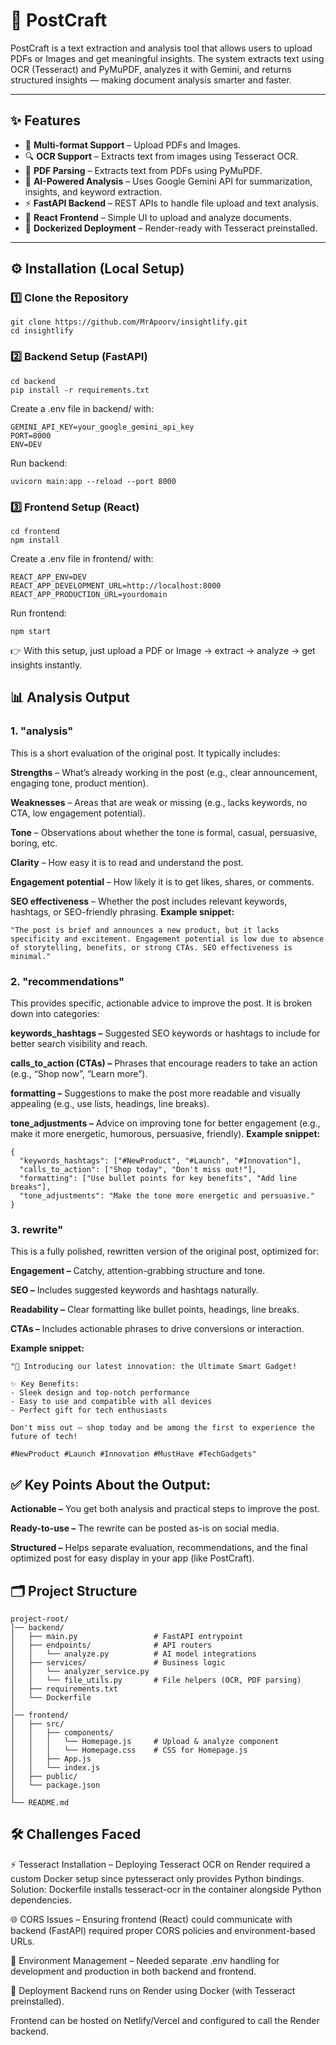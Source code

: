 # 📖 PostCraft

PostCraft is a text extraction and analysis tool that allows users to upload PDFs or Images and get meaningful insights. The system extracts text using OCR (Tesseract) and PyMuPDF, analyzes it with Gemini, and returns structured insights — making document analysis smarter and faster.

---

## ✨ Features

- 📂 **Multi-format Support** – Upload PDFs and Images.
- 🔍 **OCR Support** – Extracts text from images using Tesseract OCR.
- 📑 **PDF Parsing** – Extracts text from PDFs using PyMuPDF.
- 🤖 **AI-Powered Analysis** – Uses Google Gemini API for summarization, insights, and keyword extraction.
- ⚡ **FastAPI Backend** – REST APIs to handle file upload and text analysis.
- 🎨 **React Frontend** – Simple UI to upload and analyze documents.
- 🐳 **Dockerized Deployment** – Render-ready with Tesseract preinstalled.

---

## ⚙️ Installation (Local Setup)

### 1️⃣ Clone the Repository
```
git clone https://github.com/MrApoorv/insightlify.git
cd insightlify
```

### 2️⃣ Backend Setup (FastAPI)
```
cd backend
pip install -r requirements.txt
```
Create a .env file in backend/ with:
```
GEMINI_API_KEY=your_google_gemini_api_key
PORT=8000
ENV=DEV
```
Run backend:
```
uvicorn main:app --reload --port 8000
```
### 3️⃣ Frontend Setup (React)
```
cd frontend
npm install
```
Create a .env file in frontend/ with:
```
REACT_APP_ENV=DEV
REACT_APP_DEVELOPMENT_URL=http://localhost:8000
REACT_APP_PRODUCTION_URL=yourdomain
```
Run frontend:
```
npm start
```

👉 With this setup, just upload a PDF or Image → extract → analyze → get insights instantly.

## 📊 Analysis Output

### 1. "analysis"

This is a short evaluation of the original post. It typically includes:

**Strengths** – What’s already working in the post (e.g., clear announcement, engaging tone, product mention).

**Weaknesses** – Areas that are weak or missing (e.g., lacks keywords, no CTA, low engagement potential).

**Tone** – Observations about whether the tone is formal, casual, persuasive, boring, etc.

**Clarity** – How easy it is to read and understand the post.

**Engagement potential** – How likely it is to get likes, shares, or comments.

**SEO effectiveness** – Whether the post includes relevant keywords, hashtags, or SEO-friendly phrasing.
**Example snippet:**
```
"The post is brief and announces a new product, but it lacks specificity and excitement. Engagement potential is low due to absence of storytelling, benefits, or strong CTAs. SEO effectiveness is minimal."
```

### 2. "recommendations"

This provides specific, actionable advice to improve the post. It is broken down into categories:

**keywords_hashtags –** Suggested SEO keywords or hashtags to include for better search visibility and reach.

**calls_to_action (CTAs) –** Phrases that encourage readers to take an action (e.g., “Shop now”, “Learn more”).

**formatting –** Suggestions to make the post more readable and visually appealing (e.g., use lists, headings, line breaks).

**tone_adjustments –** Advice on improving tone for better engagement (e.g., make it more energetic, humorous, persuasive, friendly).
**Example snippet:**
```
{
  "keywords_hashtags": ["#NewProduct", "#Launch", "#Innovation"],
  "calls_to_action": ["Shop today", "Don't miss out!"],
  "formatting": ["Use bullet points for key benefits", "Add line breaks"],
  "tone_adjustments": "Make the tone more energetic and persuasive."
}
```

### 3. rewrite"

This is a fully polished, rewritten version of the original post, optimized for:

**Engagement –** Catchy, attention-grabbing structure and tone.

**SEO –** Includes suggested keywords and hashtags naturally.

**Readability –** Clear formatting like bullet points, headings, line breaks.

**CTAs –** Includes actionable phrases to drive conversions or interaction.

**Example snippet:**
```
"🚀 Introducing our latest innovation: the Ultimate Smart Gadget!

✨ Key Benefits:
- Sleek design and top-notch performance
- Easy to use and compatible with all devices
- Perfect gift for tech enthusiasts

Don't miss out — shop today and be among the first to experience the future of tech!

#NewProduct #Launch #Innovation #MustHave #TechGadgets"
```
## ✅ Key Points About the Output:

**Actionable –** You get both analysis and practical steps to improve the post.

**Ready-to-use –** The rewrite can be posted as-is on social media.

**Structured –** Helps separate evaluation, recommendations, and the final optimized post for easy display in your app (like PostCraft).

## 🗂️ Project Structure
```
project-root/
│── backend/
│   ├── main.py                 # FastAPI entrypoint
│   ├── endpoints/              # API routers
│   │   └── analyze.py          # AI model integrations
│   ├── services/               # Business logic
│   │   └── analyzer_service.py
│   │   └── file_utils.py       # File helpers (OCR, PDF parsing)
│   ├── requirements.txt
│   └── Dockerfile
│
│── frontend/
│   ├── src/
│   │   ├── components/
│   │   │   └── Homepage.js     # Upload & analyze component
│   │   │   └── Homepage.css    # CSS for Homepage.js
│   │   ├── App.js
│   │   └── index.js
│   ├── public/
│   └── package.json
│
└── README.md
```
## 🛠️ Challenges Faced
⚡ Tesseract Installation – Deploying Tesseract OCR on Render required a custom Docker setup since pytesseract only provides Python bindings. Solution: Dockerfile installs tesseract-ocr in the container alongside Python dependencies.

🌐 CORS Issues – Ensuring frontend (React) could communicate with backend (FastAPI) required proper CORS policies and environment-based URLs.

🔑 Environment Management – Needed separate .env handling for development and production in both backend and frontend.

🚀 Deployment
Backend runs on Render using Docker (with Tesseract preinstalled).

Frontend can be hosted on Netlify/Vercel and configured to call the Render backend.

